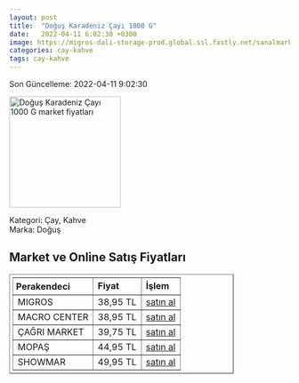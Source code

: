 ```yaml
---
layout: post
title:  "Doğuş Karadeniz Çayı 1000 G"
date:   2022-04-11 6:02:30 +0300
image: https://migros-dali-storage-prod.global.ssl.fastly.net/sanalmarket/product/03118206/03118206-d16a73-1650x1650.jpg
categories: cay-kahve
tags: cay-kahve
---
```


Son Güncelleme: 2022-04-11 9:02:30

<img src="https://migros-dali-storage-prod.global.ssl.fastly.net/sanalmarket/product/03118206/03118206-d16a73-1650x1650.jpg" width="200" alt="Doğuş Karadeniz Çayı 1000 G market fiyatları" />

Kategori: Çay, Kahve
<br />
Marka: Doğuş

<h2>Market ve Online Satış Fiyatları</h2>

<table border="1" style="padding: 5px;width:80%;">
  <tr>
    <td style="padding: 5px;"><strong>Perakendeci</strong></td>
    <td><strong>Fiyat</strong></td>
    <td><strong>İşlem</strong></td>
  </tr>
  <tr>
              <td title="Migros">MIGROS</td>
              <td>38,95 TL</td>
              <td><a title="Migros" target="_blank" href="https://www.migros.com.tr/dogus-karadeniz-cayi-1000-g-p-2f947e">satın al</a></td>
            </tr><tr>
              <td title="Macro Center">MACRO CENTER</td>
              <td>38,95 TL</td>
              <td><a title="Macro Center" target="_blank" href="https://www.macrocenter.com.tr/dogus-karadeniz-cayi-1000-g-p-2f947e">satın al</a></td>
            </tr><tr>
              <td title="Çağrı Market">ÇAĞRI MARKET</td>
              <td>39,75 TL</td>
              <td><a title="Çağrı Market" target="_blank" href="https://www.cagri.com/dogus-karadeniz-cayi-1000-gr">satın al</a></td>
            </tr><tr>
              <td title="Mopaş">MOPAŞ</td>
              <td>44,95 TL</td>
              <td><a title="Mopaş" target="_blank" href="https://mopas.com.tr/dogus-filiz-cay-siyah-1000-gr/p/77416">satın al</a></td>
            </tr><tr>
              <td title="Showmar">SHOWMAR</td>
              <td>49,95 TL</td>
              <td><a title="Showmar" target="_blank" href="https://www.showmar.com.tr/urun/dogus-cay-karadeniz-1000gr">satın al</a></td>
            </tr>
</table>
